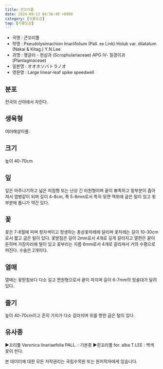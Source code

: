 ```yaml
---
title: 큰꼬리풀
date: 2024-09-13 04:36:48 +0800
category: [식물도감]
tag: [식물도감]
---
```




- 국명 : 큰꼬리풀
- 학명 : Pseudolysimachion linariifolium (Pall. ex Link) Holub var. dilatatum (Nakai & Kitag.) Y.N.Lee
- 과명 : 앵글러 - 현삼과 (Scrophulariaceae) APG Ⅳ- 질경이과 (Plantaginaceae)
- 일본명 : オオホソバトラノオ
- 영문명 : Large linear-leaf spike speedwell


## 분포
전국의 산야에서 자란다.
## 생육형
여러해살이풀.
## 크기
높이 40-70cm
## 잎
잎은 마주나기하고 넓은 피침형 또는 난상 긴 타원형이며 끝이 뾰족하고 밑부분이 좁아져서 엽병같이 되며 길이 4-8cm, 폭 5-8mm로서 특히 뒷면 맥위에 굽은 털이 있고 윗부분에 톱니가 약간 있다.
## 꽃
꽃은 7-8월에 피며 청자색이고 정생하는 총상꽃차례에 달리며 꽃차례는 길이 10-30cm로서 짧고 굽은 털이 있다. 꽃받침은 길이 2mm로서 4개로 깊게 갈라지고 열편은 끝이 둔하며 가장자리에 털이 있고 꽃부리는 지름 6mm로서 4개로 갈라져서 거의 수평으로 퍼진다. 수술은 2개이다.
## 열매
열매는 꽃받침보다 다소 길고 편원형으로서 끝이 파지며 길이 6-7mm의 암술대가 달려 있다.
## 줄기
높이 40-70cm이고 흔히 가지가 다소 갈라지며 위를 향한 굽은 털이 있다.
## 유사종
▶꼬리풀 Veronica linariaefolia PALL. : 기본종▶흰꼬리풀 for. alba T.LEE : 백색 꽃이 핀다.






본 데이터에 대한 모든 저작권리는 국립수목원 또는 원저작자에게 있습니다.
